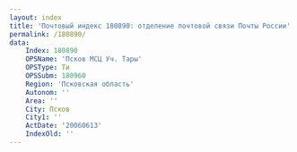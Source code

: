 ```yaml
---
layout: index
title: 'Почтовый индекс 180890: отделение почтовой связи Почты России'
permalink: /180890/
data:
    Index: 180890
    OPSName: 'Псков МСЦ Уч. Тары'
    OPSType: Ти
    OPSSubm: 180960
    Region: 'Псковская область'
    Autonom: ''
    Area: ''
    City: Псков
    City1: ''
    ActDate: '20060613'
    IndexOld: ''
---
```

